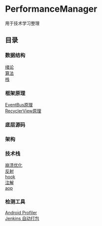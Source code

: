 # PerformanceManager
用于技术学习整理
## 目录 
### 数据结构
[绪论](https://www.cnblogs.com/zhaozhengwu/p/10558647.html)<br/>
[算法](https://www.cnblogs.com/zhaozhengwu/p/10571984.html)<br/>
[栈](https://github.com/zhaozhengwu/StackManager)
### 框架原理
[EventBus原理](https://www.cnblogs.com/zhaozhengwu/p/10756728.html)<br/>
[RecyclerView原理](https://www.cnblogs.com/zhaozhengwu/p/10932271.html)<br/>
### 底层源码
### 架构
### 技术栈
[崩溃优化](https://i.cnblogs.com/EditPosts.aspx?postid=10727949)<br/>
[反射](https://www.cnblogs.com/zhaozhengwu/p/10730368.html)<br/>
[hook](https://www.cnblogs.com/zhaozhengwu/p/10735151.html)<br/>
[注解](https://www.cnblogs.com/zhaozhengwu/p/10757705.html)<br/>
[aop](https://www.cnblogs.com/zhaozhengwu/p/10761461.html)
### 检测工具
[Android Profiler](https://www.cnblogs.com/zhaozhengwu/p/10578562.html)<br/>
[Jenkins 自动打包](https://www.cnblogs.com/zhaozhengwu/p/10595466.html)
